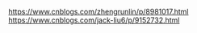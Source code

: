 https://www.cnblogs.com/zhengrunlin/p/8981017.html
https://www.cnblogs.com/jack-liu6/p/9152732.html

